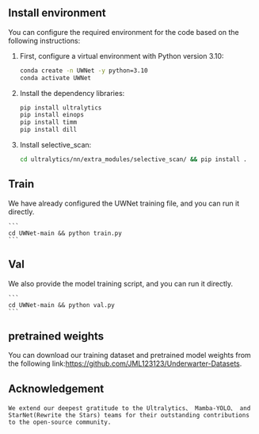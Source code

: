 ## Install environment

You can configure the required environment for the code based on the following instructions:

1. First, configure a virtual environment with Python version 3.10:

    ```bash
    conda create -n UWNet -y python=3.10
    conda activate UWNet
    ```

2. Install the dependency libraries:

    ```bash
    pip install ultralytics
    pip install einops
    pip install timm
    pip install dill
    ```

3. Install selective_scan:

    ```bash
    cd ultralytics/nn/extra_modules/selective_scan/ && pip install .
    ```

## Train

We have already configured the UWNet training file, and you can run it directly.

    ```
    cd UWNet-main && python train.py
    ```

## Val

We also provide the model training script, and you can run it directly.

    ```
    cd UWNet-main && python val.py
    ```
    
## pretrained weights

You can download our training dataset and pretrained model weights from the following link:https://github.com/JML123123/Underwarter-Datasets.


## Acknowledgement

    We extend our deepest gratitude to the Ultralytics、 Mamba-YOLO、 and StarNet(Rewrite the Stars) teams for their outstanding contributions to the open-source community.
